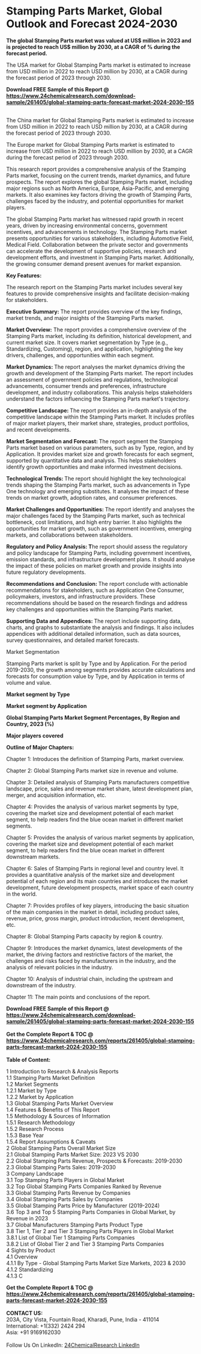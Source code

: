 <h1>Stamping Parts Market, Global Outlook and Forecast 2024-2030</h1><p><strong>The global Stamping Parts market was valued at US$ million in 2023 and is projected to reach US$ million by 2030, at a CAGR of % during the forecast period.</strong></p><p>
</p><p>The USA market for Global Stamping Parts market is estimated to increase from USD million in 2022 to reach USD million by 2030, at a CAGR during the forecast period of 2023 through 2030.</p><div><b>Download FREE Sample of this Report @ 
            <a href="https://www.24chemicalresearch.com/download-sample/261405/global-stamping-parts-forecast-market-2024-2030-155">
            https://www.24chemicalresearch.com/download-sample/261405/global-stamping-parts-forecast-market-2024-2030-155</a></b></div><br><p>
</p><p>The China market for Global Stamping Parts market is estimated to increase from USD million in 2022 to reach USD million by 2030, at a CAGR during the forecast period of 2023 through 2030.</p><p>
</p><p>The Europe market for Global Stamping Parts market is estimated to increase from USD million in 2022 to reach USD million by 2030, at a CAGR during the forecast period of 2023 through 2030.</p><p>
</p><p>This research report provides a comprehensive analysis of the Stamping Parts market, focusing on the current trends, market dynamics, and future prospects. The report explores the global Stamping Parts market, including major regions such as North America, Europe, Asia-Pacific, and emerging markets. It also examines key factors driving the growth of Stamping Parts, challenges faced by the industry, and potential opportunities for market players.</p><p>
The global Stamping Parts market has witnessed rapid growth in recent years, driven by increasing environmental concerns, government incentives, and advancements in technology. The Stamping Parts market presents opportunities for various stakeholders, including Automotive Field, Medical Field. Collaboration between the private sector and governments can accelerate the development of supportive policies, research and development efforts, and investment in Stamping Parts market. Additionally, the growing consumer demand present avenues for market expansion.</p><p>
<strong>Key Features:</strong></p><p>
The research report on the Stamping Parts market includes several key features to provide comprehensive insights and facilitate decision-making for stakeholders.</p><p>
<strong>Executive Summary: </strong>The report provides overview of the key findings, market trends, and major insights of the Stamping Parts market.</p><p>
<strong>Market Overview:</strong> The report provides a comprehensive overview of the Stamping Parts market, including its definition, historical development, and current market size. It covers market segmentation by Type (e.g., Standardizing, Customing), region, and application, highlighting the key drivers, challenges, and opportunities within each segment.</p><p>
<strong>Market Dynamics: </strong>The report analyses the market dynamics driving the growth and development of the Stamping Parts market. The report includes an assessment of government policies and regulations, technological advancements, consumer trends and preferences, infrastructure development, and industry collaborations. This analysis helps stakeholders understand the factors influencing the Stamping Parts market's trajectory.</p><p>
<strong>Competitive Landscape: </strong>The report provides an in-depth analysis of the competitive landscape within the Stamping Parts market. It includes profiles of major market players, their market share, strategies, product portfolios, and recent developments.</p><p>
<strong>Market Segmentation and Forecast: </strong>The report segment the Stamping Parts market based on various parameters, such as by Type, region, and by Application. It provides market size and growth forecasts for each segment, supported by quantitative data and analysis. This helps stakeholders identify growth opportunities and make informed investment decisions.</p><p>
<strong>Technological Trends: </strong>The report should highlight the key technological trends shaping the Stamping Parts market, such as advancements in Type One technology and emerging substitutes. It analyses the impact of these trends on market growth, adoption rates, and consumer preferences.</p><p>
<strong>Market Challenges and Opportunities: </strong>The report identify and analyses the major challenges faced by the Stamping Parts market, such as technical bottleneck, cost limitations, and high entry barrier. It also highlights the opportunities for market growth, such as government incentives, emerging markets, and collaborations between stakeholders.</p><p>
<strong>Regulatory and Policy Analysis: T</strong>he report should assess the regulatory and policy landscape for Stamping Parts, including government incentives, emission standards, and infrastructure development plans. It should analyse the impact of these policies on market growth and provide insights into future regulatory developments.</p><p>
<strong>Recommendations and Conclusion: </strong>The report conclude with actionable recommendations for stakeholders, such as Application One Consumer, policymakers, investors, and infrastructure providers. These recommendations should be based on the research findings and address key challenges and opportunities within the Stamping Parts market.</p><p>
<strong>Supporting Data and Appendices: </strong>The report include supporting data, charts, and graphs to substantiate the analysis and findings. It also includes appendices with additional detailed information, such as data sources, survey questionnaires, and detailed market forecasts.</p><p>
Market Segmentation</p><p>
Stamping Parts market is split by Type and by Application. For the period 2019-2030, the growth among segments provides accurate calculations and forecasts for consumption value by Type, and by Application in terms of volume and value.</p><p>
<strong>Market segment by Type</strong></p><p>
</p><p>
</p><p><strong>Market</strong> <strong>segment by Application</strong></p><p>
</p><p>
</p><p><strong>Global Stamping Parts Market Segment Percentages, By Region and Country, 2023 (%)</strong></p><p>
</p><p>
</p><p></p><p>
</p><p><strong>Major players covered</strong></p><p>
</p><p>
</p><p><strong>Outline of Major Chapters:</strong></p><p>
Chapter 1: Introduces the definition of Stamping Parts, market overview.</p><p>
Chapter 2: Global Stamping Parts market size in revenue and volume.</p><p>
Chapter 3: Detailed analysis of Stamping Parts manufacturers competitive landscape, price, sales and revenue market share, latest development plan, merger, and acquisition information, etc.</p><p>
Chapter 4: Provides the analysis of various market segments by type, covering the market size and development potential of each market segment, to help readers find the blue ocean market in different market segments.</p><p>
Chapter 5: Provides the analysis of various market segments by application, covering the market size and development potential of each market segment, to help readers find the blue ocean market in different downstream markets.</p><p>
Chapter 6: Sales of Stamping Parts in regional level and country level. It provides a quantitative analysis of the market size and development potential of each region and its main countries and introduces the market development, future development prospects, market space of each country in the world.</p><p>
Chapter 7: Provides profiles of key players, introducing the basic situation of the main companies in the market in detail, including product sales, revenue, price, gross margin, product introduction, recent development, etc.</p><p>
Chapter 8: Global Stamping Parts capacity by region &amp; country.</p><p>
Chapter 9: Introduces the market dynamics, latest developments of the market, the driving factors and restrictive factors of the market, the challenges and risks faced by manufacturers in the industry, and the analysis of relevant policies in the industry.</p><p>
Chapter 10: Analysis of industrial chain, including the upstream and downstream of the industry.</p><p>
Chapter 11: The main points and conclusions of the report.</p><div><b>Download FREE Sample of this Report @ 
            <a href="https://www.24chemicalresearch.com/download-sample/261405/global-stamping-parts-forecast-market-2024-2030-155">
            https://www.24chemicalresearch.com/download-sample/261405/global-stamping-parts-forecast-market-2024-2030-155</a></b></div><br><div><b>Get the Complete Report & TOC @ 
            <a href="https://www.24chemicalresearch.com/reports/261405/global-stamping-parts-forecast-market-2024-2030-155">
            https://www.24chemicalresearch.com/reports/261405/global-stamping-parts-forecast-market-2024-2030-155</a></b></div><br>
            <b>Table of Content:</b><p>1 Introduction to Research & Analysis Reports<br />
    1.1 Stamping Parts Market Definition<br />
    1.2 Market Segments<br />
        1.2.1 Market by Type<br />
        1.2.2 Market by Application<br />
    1.3 Global Stamping Parts Market Overview<br />
    1.4 Features & Benefits of This Report<br />
    1.5 Methodology & Sources of Information<br />
        1.5.1 Research Methodology<br />
        1.5.2 Research Process<br />
        1.5.3 Base Year<br />
        1.5.4 Report Assumptions & Caveats<br />
2 Global Stamping Parts Overall Market Size<br />
    2.1 Global Stamping Parts Market Size: 2023 VS 2030<br />
    2.2 Global Stamping Parts Revenue, Prospects & Forecasts: 2019-2030<br />
    2.3 Global Stamping Parts Sales: 2019-2030<br />
3 Company Landscape<br />
    3.1 Top Stamping Parts Players in Global Market<br />
    3.2 Top Global Stamping Parts Companies Ranked by Revenue<br />
    3.3 Global Stamping Parts Revenue by Companies<br />
    3.4 Global Stamping Parts Sales by Companies<br />
    3.5 Global Stamping Parts Price by Manufacturer (2019-2024)<br />
    3.6 Top 3 and Top 5 Stamping Parts Companies in Global Market, by Revenue in 2023<br />
    3.7 Global Manufacturers Stamping Parts Product Type<br />
    3.8 Tier 1, Tier 2 and Tier 3 Stamping Parts Players in Global Market<br />
        3.8.1 List of Global Tier 1 Stamping Parts Companies<br />
        3.8.2 List of Global Tier 2 and Tier 3 Stamping Parts Companies<br />
4 Sights by Product<br />
    4.1 Overview<br />
        4.1.1 By Type - Global Stamping Parts Market Size Markets, 2023 & 2030<br />
        4.1.2 Standardizing<br />
        4.1.3 C</p><div><b>Get the Complete Report & TOC @ 
            <a href="https://www.24chemicalresearch.com/reports/261405/global-stamping-parts-forecast-market-2024-2030-155">
            https://www.24chemicalresearch.com/reports/261405/global-stamping-parts-forecast-market-2024-2030-155</a></b></div><br><b>CONTACT US:</b><br>
            203A, City Vista, Fountain Road, Kharadi, Pune, India - 411014<br>
            International: +1(332) 2424 294<br>
            Asia: +91 9169162030 <br><br>
            Follow Us On LinkedIn: <a href="https://www.linkedin.com/company/24chemicalresearch/">24ChemicalResearch LinkedIn</a>